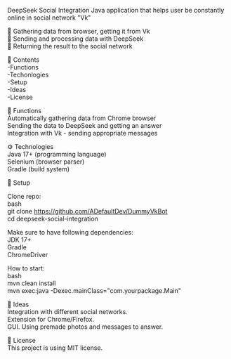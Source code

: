 DeepSeek Social Integration
Java application that helps user be constantly online in social network "Vk"  
  
🔹 Gathering data from browser, getting it from Vk  
🔹 Sending and processing data with DeepSeek  
🔹 Returning the result to the social network  

📌 Contents  
-Functions  
-Techonlogies  
-Setup  
-Ideas  
-License  

🔹 Functions  
 Automatically gathering data from Chrome browser  
 Sending the data to DeepSeek and getting an answer  
 Integration with Vk - sending appropriate messages 

⚙️ Technologies  
Java 17+ (programming language)  
Selenium (browser parser)   
Gradle (build system)  

🚀 Setup  

Clone repo:  
bash  
git clone https://github.com/ADefaultDev/DummyVkBot  
cd deepseek-social-integration  

Make sure to have following dependencies:  
JDK 17+  
Gradle  
ChromeDriver  

How to start:  
bash  
mvn clean install     
mvn exec:java -Dexec.mainClass="com.yourpackage.Main"    
 
📅 Ideas  
Integration with different social networks.  
Extension for Chrome/Firefox.  
GUI.
Using premade photos and messages to answer.  

📜 License  
This project is using MIT license.  
